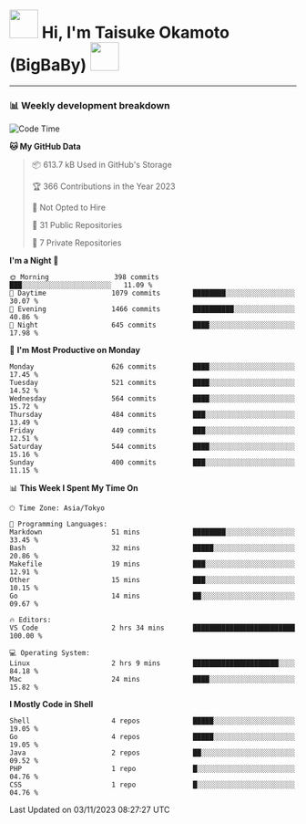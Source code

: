 <!-- Title -->
<h1>
    <img src="https://media.tenor.com/TlyRveJkgo4AAAAi/cloud-cloud-strife.gif" width="50"/> 
    Hi, I'm Taisuke Okamoto (BigBaBy) 
    <img src="https://media.tenor.com/TlyRveJkgo4AAAAi/cloud-cloud-strife.gif" width="50"/>
</h1>

---

<h3> 📊 Weekly development breakdown </h3>
<!-- waka-readme-stats -->

<!--START_SECTION:waka-->
![Code Time](http://img.shields.io/badge/Code%20Time-1%2C644%20hrs%2017%20mins-blue)

**🐱 My GitHub Data** 

> 📦 613.7 kB Used in GitHub's Storage 
 > 
> 🏆 366 Contributions in the Year 2023
 > 
> 🚫 Not Opted to Hire
 > 
> 📜 31 Public Repositories 
 > 
> 🔑 7 Private Repositories 
 > 
**I'm a Night 🦉** 

```text
🌞 Morning                398 commits         ███░░░░░░░░░░░░░░░░░░░░░░   11.09 % 
🌆 Daytime                1079 commits        ████████░░░░░░░░░░░░░░░░░   30.07 % 
🌃 Evening                1466 commits        ██████████░░░░░░░░░░░░░░░   40.86 % 
🌙 Night                  645 commits         ████░░░░░░░░░░░░░░░░░░░░░   17.98 % 
```
📅 **I'm Most Productive on Monday** 

```text
Monday                   626 commits         ████░░░░░░░░░░░░░░░░░░░░░   17.45 % 
Tuesday                  521 commits         ████░░░░░░░░░░░░░░░░░░░░░   14.52 % 
Wednesday                564 commits         ████░░░░░░░░░░░░░░░░░░░░░   15.72 % 
Thursday                 484 commits         ███░░░░░░░░░░░░░░░░░░░░░░   13.49 % 
Friday                   449 commits         ███░░░░░░░░░░░░░░░░░░░░░░   12.51 % 
Saturday                 544 commits         ████░░░░░░░░░░░░░░░░░░░░░   15.16 % 
Sunday                   400 commits         ███░░░░░░░░░░░░░░░░░░░░░░   11.15 % 
```


📊 **This Week I Spent My Time On** 

```text
🕑︎ Time Zone: Asia/Tokyo

💬 Programming Languages: 
Markdown                 51 mins             ████████░░░░░░░░░░░░░░░░░   33.45 % 
Bash                     32 mins             █████░░░░░░░░░░░░░░░░░░░░   20.86 % 
Makefile                 19 mins             ███░░░░░░░░░░░░░░░░░░░░░░   12.91 % 
Other                    15 mins             ███░░░░░░░░░░░░░░░░░░░░░░   10.15 % 
Go                       14 mins             ██░░░░░░░░░░░░░░░░░░░░░░░   09.67 % 

🔥 Editors: 
VS Code                  2 hrs 34 mins       █████████████████████████   100.00 % 

💻 Operating System: 
Linux                    2 hrs 9 mins        █████████████████████░░░░   84.18 % 
Mac                      24 mins             ████░░░░░░░░░░░░░░░░░░░░░   15.82 % 
```

**I Mostly Code in Shell** 

```text
Shell                    4 repos             █████░░░░░░░░░░░░░░░░░░░░   19.05 % 
Go                       4 repos             █████░░░░░░░░░░░░░░░░░░░░   19.05 % 
Java                     2 repos             ██░░░░░░░░░░░░░░░░░░░░░░░   09.52 % 
PHP                      1 repo              █░░░░░░░░░░░░░░░░░░░░░░░░   04.76 % 
CSS                      1 repo              █░░░░░░░░░░░░░░░░░░░░░░░░   04.76 % 
```




 Last Updated on 03/11/2023 08:27:27 UTC
<!--END_SECTION:waka-->
